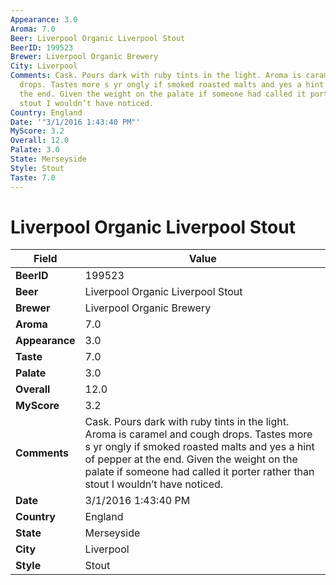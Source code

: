 ```yaml
---
Appearance: 3.0
Aroma: 7.0
Beer: Liverpool Organic Liverpool Stout
BeerID: 199523
Brewer: Liverpool Organic Brewery
City: Liverpool
Comments: Cask. Pours dark with ruby tints in the light. Aroma is caramel and cough
  drops. Tastes more s yr ongly if smoked roasted malts and yes a hint of pepper at
  the end. Given the weight on the palate if someone had called it porter rather than
  stout I wouldn’t have noticed.
Country: England
Date: '"3/1/2016 1:43:40 PM"'
MyScore: 3.2
Overall: 12.0
Palate: 3.0
State: Merseyside
Style: Stout
Taste: 7.0
---
```


# Liverpool Organic Liverpool Stout

| Field         | Value |
|---------------|-------|
| **BeerID** | 199523 |
| **Beer** | Liverpool Organic Liverpool Stout |
| **Brewer** | Liverpool Organic Brewery |
| **Aroma** | 7.0 |
| **Appearance** | 3.0 |
| **Taste** | 7.0 |
| **Palate** | 3.0 |
| **Overall** | 12.0 |
| **MyScore** | 3.2 |
| **Comments** | Cask. Pours dark with ruby tints in the light. Aroma is caramel and cough drops. Tastes more s yr ongly if smoked roasted malts and yes a hint of pepper at the end. Given the weight on the palate if someone had called it porter rather than stout I wouldn’t have noticed. |
| **Date** | 3/1/2016 1:43:40 PM |
| **Country** | England |
| **State** | Merseyside |
| **City** | Liverpool |
| **Style** | Stout |
